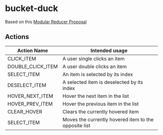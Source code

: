 # bucket-duck
Based on this [Modular Reducer Proposal](https://github.com/erikras/ducks-modular-redux/blob/master/README.md)

## Actions
| Action Name | Intended usage |
| - | - |
| CLICK_ITEM | A user single clicks an item |
| DOUBLE_CLICK_ITEM | A user double clicks an item |
| SELECT_ITEM | An item is selected by its index |
| DESELECT_ITEM | A selected item is deselected by its index |
| HOVER_NEXT_ITEM | Hover the next item in the list |
| HOVER_PREV_ITEM | Hover the previous item in the list |
| CLEAR_HOVER | Clears the currently hovered item |
| SELECT_ITEM | Moves the currently hovered item to the opposite list |